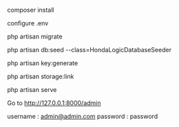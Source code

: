 composer install

configure .env

php artisan migrate

php artisan db:seed --class=HondaLogicDatabaseSeeder

php artisan key:generate

php artisan storage:link

php artisan serve

Go to http://127.0.0.1:8000/admin 

username : admin@admin.com password : password